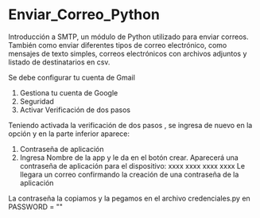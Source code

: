 # Enviar_Correo_Python
Introducción a SMTP, un módulo de Python utilizado para enviar correos. También como enviar diferentes tipos de correo electrónico, como mensajes de texto simples, correos electrónicos con archivos adjuntos y listado de destinatarios en csv.

Se debe configurar tu cuenta de Gmail
1. Gestiona tu cuenta de Google
2. Seguridad
3. Activar Verificación de dos pasos

Teniendo activada la verificación de dos pasos , se ingresa de nuevo en la opción y en la parte inferior aparece:
1. Contraseña de aplicación
2. Ingresa Nombre de la app y le da en el botón crear.
Aparecerá una contraseña de aplicación para el dispositivo:
xxxx xxxx xxxx xxxx
Le llegara un correo confirmando la creación de una contraseña de la aplicación

La contraseña la copiamos y la pegamos en el archivo credenciales.py en PASSWORD = ""
